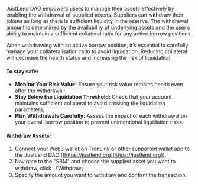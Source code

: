 JustLend DAO empowers users to manage their assets effectively by enabling the withdrawal of supplied tokens. Suppliers can withdraw their tokens as long as there is sufficient liquidity in the reserve. The withdrawal amount is determined by the availability of underlying assets and the user’s ability to maintain a sufficient collateral ratio for any active borrow positions.

When withdrawing with an active borrow position, it’s essential to carefully manage your collateralisation ratio to avoid liquidation. Reducing collateral will decrease the health status and increasing the risk of liquidation.

#### To stay safe:
* **Monitor Your Risk Value:** Ensure your risk value remains health even after the withdrawal;
* **Stay Below the Liquidation Threshold:** Check that your account maintains sufficient collateral to avoid crossing the liquidation parameters;
* **Plan Withdrawals Carefully:** Assess the impact of each withdrawal on your overall borrow position to prevent unintentional liquidation risks.

#### Withdraw Assets:
1. Connect your Web3 wallet on TronLink or other supported wallet app to the JustLend DAO ([https://justlend.org](https://justlend.org)).
2. Navigate to the "SBM" and choose the supplied asset you want to withdraw, click 「Withdraw」.
3. Specify the amount you want to withdraw and confirm the transaction.
